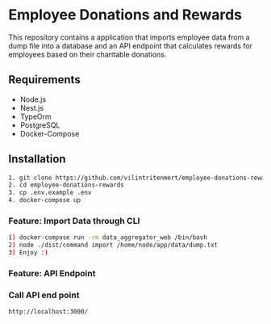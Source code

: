 # Employee Donations and Rewards
This repository contains a application that imports employee data from a dump file into a database and an API endpoint that calculates rewards for employees based on their charitable donations.

## Requirements
- Node.js
- Nest.js
- TypeOrm 
- PostgreSQL 
- Docker-Compose 

## Installation
 ```bash
 1. git clone https://github.com/vilintritenmert/employee-donations-rewards.git
 2. cd employee-donations-rewards
 3. cp .env.example .env
 4. docker-compose up 
  ```

### Feature: Import Data through CLI 
```bash
1) docker-compose run -rm data_aggregator_web /bin/bash  
2) node ./dist/command import /home/node/app/data/dump.txt
3) Enjoy :)
```

### Feature: API Endpoint

### Call API end point
```
http://localhost:3000/
```


